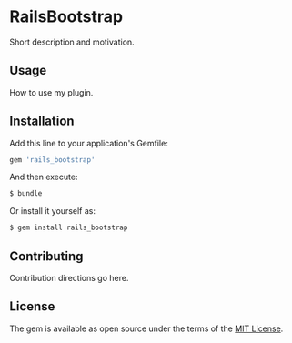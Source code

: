 # RailsBootstrap
Short description and motivation.

## Usage
How to use my plugin.

## Installation
Add this line to your application's Gemfile:

```ruby
gem 'rails_bootstrap'
```

And then execute:
```bash
$ bundle
```

Or install it yourself as:
```bash
$ gem install rails_bootstrap
```

## Contributing
Contribution directions go here.

## License
The gem is available as open source under the terms of the [MIT License](https://opensource.org/licenses/MIT).
